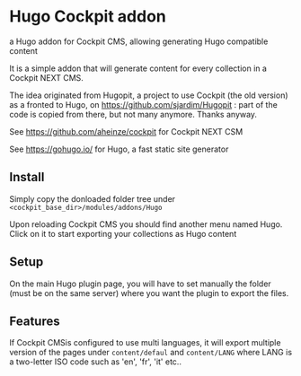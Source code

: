 # Hugo Cockpit addon
a Hugo addon for Cockpit CMS, allowing generating Hugo compatible content

It is a simple addon that will generate content for every collection in a Cockpit NEXT CMS.

The idea originated from Hugopit, a project to use Cockpit (the old version) as a fronted to Hugo, on https://github.com/sjardim/Hugopit : part of the code is copied from there, but not many anymore. Thanks anyway.

See https://github.com/aheinze/cockpit for Cockpit NEXT CSM

See https://gohugo.io/ for Hugo, a fast static site generator

## Install 

Simply copy the donloaded folder tree under 
`<cockpit_base_dir>/modules/addons/Hugo`

Upon reloading Cockpit CMS you should find another menu named Hugo. 
Click on it to start exporting your collections as Hugo content


## Setup

On the main Hugo plugin page, you will have to set manually the folder (must be on the same server) where
you want the plugin to export the files.

## Features

If Cockpit CMSis configured to use multi languages, it will export multiple version of the pages under 
`content/defaul` and `content/LANG` where LANG is a two-letter ISO code such as 'en', 'fr', 'it' etc..
